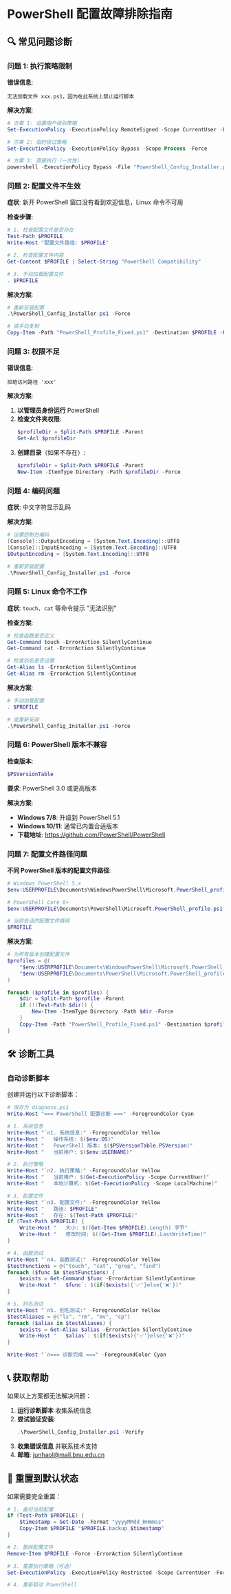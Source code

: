 # PowerShell 配置故障排除指南

## 🔍 常见问题诊断

### 问题 1: 执行策略限制

**错误信息**:
```
无法加载文件 xxx.ps1，因为在此系统上禁止运行脚本
```

**解决方案**:
```powershell
# 方案 1: 设置用户级别策略
Set-ExecutionPolicy -ExecutionPolicy RemoteSigned -Scope CurrentUser -Force

# 方案 2: 临时绕过策略
Set-ExecutionPolicy -ExecutionPolicy Bypass -Scope Process -Force

# 方案 3: 直接执行（一次性）
powershell -ExecutionPolicy Bypass -File "PowerShell_Config_Installer.ps1"
```

### 问题 2: 配置文件不生效

**症状**: 新开 PowerShell 窗口没有看到欢迎信息，Linux 命令不可用

**检查步骤**:
```powershell
# 1. 检查配置文件是否存在
Test-Path $PROFILE
Write-Host "配置文件路径: $PROFILE"

# 2. 检查配置文件内容
Get-Content $PROFILE | Select-String "PowerShell Compatibility"

# 3. 手动加载配置文件
. $PROFILE
```

**解决方案**:
```powershell
# 重新安装配置
.\PowerShell_Config_Installer.ps1 -Force

# 或手动复制
Copy-Item -Path "PowerShell_Profile_Fixed.ps1" -Destination $PROFILE -Force
```

### 问题 3: 权限不足

**错误信息**:
```
拒绝访问路径 'xxx'
```

**解决方案**:
1. **以管理员身份运行** PowerShell
2. **检查文件夹权限**:
   ```powershell
   $profileDir = Split-Path $PROFILE -Parent
   Get-Acl $profileDir
   ```
3. **创建目录**（如果不存在）:
   ```powershell
   $profileDir = Split-Path $PROFILE -Parent
   New-Item -ItemType Directory -Path $profileDir -Force
   ```

### 问题 4: 编码问题

**症状**: 中文字符显示乱码

**解决方案**:
```powershell
# 设置控制台编码
[Console]::OutputEncoding = [System.Text.Encoding]::UTF8
[Console]::InputEncoding = [System.Text.Encoding]::UTF8
$OutputEncoding = [System.Text.Encoding]::UTF8

# 重新安装配置
.\PowerShell_Config_Installer.ps1 -Force
```

### 问题 5: Linux 命令不工作

**症状**: `touch`、`cat` 等命令提示 "无法识别"

**检查方案**:
```powershell
# 检查函数是否定义
Get-Command touch -ErrorAction SilentlyContinue
Get-Command cat -ErrorAction SilentlyContinue

# 检查别名是否设置
Get-Alias ls -ErrorAction SilentlyContinue
Get-Alias rm -ErrorAction SilentlyContinue
```

**解决方案**:
```powershell
# 手动加载配置
. $PROFILE

# 或重新安装
.\PowerShell_Config_Installer.ps1 -Force
```

### 问题 6: PowerShell 版本不兼容

**检查版本**:
```powershell
$PSVersionTable
```

**要求**: PowerShell 3.0 或更高版本

**解决方案**:
- **Windows 7/8**: 升级到 PowerShell 5.1
- **Windows 10/11**: 通常已内置合适版本
- **下载地址**: https://github.com/PowerShell/PowerShell

### 问题 7: 配置文件路径问题

**不同 PowerShell 版本的配置文件路径**:

```powershell
# Windows PowerShell 5.x
$env:USERPROFILE\Documents\WindowsPowerShell\Microsoft.PowerShell_profile.ps1

# PowerShell Core 6+
$env:USERPROFILE\Documents\PowerShell\Microsoft.PowerShell_profile.ps1

# 当前会话的配置文件路径
$PROFILE
```

**解决方案**:
```powershell
# 为所有版本创建配置文件
$profiles = @(
    "$env:USERPROFILE\Documents\WindowsPowerShell\Microsoft.PowerShell_profile.ps1",
    "$env:USERPROFILE\Documents\PowerShell\Microsoft.PowerShell_profile.ps1"
)

foreach ($profile in $profiles) {
    $dir = Split-Path $profile -Parent
    if (!(Test-Path $dir)) {
        New-Item -ItemType Directory -Path $dir -Force
    }
    Copy-Item -Path "PowerShell_Profile_Fixed.ps1" -Destination $profile -Force
}
```

## 🛠️ 诊断工具

### 自动诊断脚本

创建并运行以下诊断脚本：

```powershell
# 保存为 diagnose.ps1
Write-Host "=== PowerShell 配置诊断 ===" -ForegroundColor Cyan

# 1. 系统信息
Write-Host "`n1. 系统信息:" -ForegroundColor Yellow
Write-Host "   操作系统: $($env:OS)"
Write-Host "   PowerShell 版本: $($PSVersionTable.PSVersion)"
Write-Host "   当前用户: $($env:USERNAME)"

# 2. 执行策略
Write-Host "`n2. 执行策略:" -ForegroundColor Yellow
Write-Host "   当前用户: $(Get-ExecutionPolicy -Scope CurrentUser)"
Write-Host "   本地计算机: $(Get-ExecutionPolicy -Scope LocalMachine)"

# 3. 配置文件
Write-Host "`n3. 配置文件:" -ForegroundColor Yellow
Write-Host "   路径: $PROFILE"
Write-Host "   存在: $(Test-Path $PROFILE)"
if (Test-Path $PROFILE) {
    Write-Host "   大小: $((Get-Item $PROFILE).Length) 字节"
    Write-Host "   修改时间: $((Get-Item $PROFILE).LastWriteTime)"
}

# 4. 函数测试
Write-Host "`n4. 函数测试:" -ForegroundColor Yellow
$testFunctions = @("touch", "cat", "grep", "find")
foreach ($func in $testFunctions) {
    $exists = Get-Command $func -ErrorAction SilentlyContinue
    Write-Host "   $func`: $(if($exists){'✅'}else{'❌'})"
}

# 5. 别名测试
Write-Host "`n5. 别名测试:" -ForegroundColor Yellow
$testAliases = @("ls", "rm", "mv", "cp")
foreach ($alias in $testAliases) {
    $exists = Get-Alias $alias -ErrorAction SilentlyContinue
    Write-Host "   $alias`: $(if($exists){'✅'}else{'❌'})"
}

Write-Host "`n=== 诊断完成 ===" -ForegroundColor Cyan
```

## 📞 获取帮助

如果以上方案都无法解决问题：

1. **运行诊断脚本** 收集系统信息
2. **尝试验证安装**:
   ```powershell
   .\PowerShell_Config_Installer.ps1 -Verify
   ```
3. **收集错误信息** 并联系技术支持
4. **邮箱**: junhaol@mail.bnu.edu.cn

## 🔄 重置到默认状态

如果需要完全重置：

```powershell
# 1. 备份当前配置
if (Test-Path $PROFILE) {
    $timestamp = Get-Date -Format "yyyyMMdd_HHmmss"
    Copy-Item $PROFILE "$PROFILE.backup_$timestamp"
}

# 2. 删除配置文件
Remove-Item $PROFILE -Force -ErrorAction SilentlyContinue

# 3. 重置执行策略（可选）
Set-ExecutionPolicy -ExecutionPolicy Restricted -Scope CurrentUser -Force

# 4. 重新启动 PowerShell
``` 